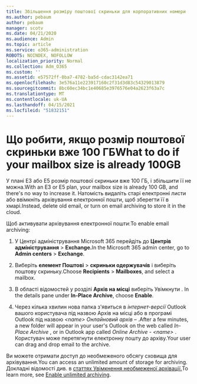 ```yaml
---
title: Збільшення розміру поштової скриньки для корпоративних номери
ms.author: pebaum
author: pebaum
manager: scotv
ms.date: 04/21/2020
ms.audience: Admin
ms.topic: article
ms.service: o365-administration
ROBOTS: NOINDEX, NOFOLLOW
localization_priority: Normal
ms.collection: Adm_O365
ms.custom: ''
ms.assetid: e57572ff-0ba7-4782-ba5d-cdac3142ea71
ms.openlocfilehash: 3e576a11e223917160c2f31d3d83c54329013879
ms.sourcegitcommit: 8bc60ec34bc1e40685e3976576e04a2623f63a7c
ms.translationtype: MT
ms.contentlocale: uk-UA
ms.lasthandoff: 04/15/2021
ms.locfileid: "51832151"
---
```

# <a name="what-to-do-if-your-mailbox-size-is-already-100gb"></a><span data-ttu-id="27312-102">Що робити, якщо розмір поштової скриньки вже 100 ГБ</span><span class="sxs-lookup"><span data-stu-id="27312-102">What to do if your mailbox size is already 100GB</span></span>

<span data-ttu-id="27312-103">У плані E3 або E5 розмір поштової скриньки вже 100 ГБ, і збільшити її не можна.</span><span class="sxs-lookup"><span data-stu-id="27312-103">With an E3 or E5 plan, your mailbox size is already 100 GB, and there's no way to increase it.</span></span> <span data-ttu-id="27312-104">Натомість видаліть старі електронні листи або ввімкніть архівування електронної пошти, щоб зберегти її в хмарі.</span><span class="sxs-lookup"><span data-stu-id="27312-104">Instead, delete old email, or turn on email archiving to store it in the cloud.</span></span> 
  
<span data-ttu-id="27312-105">Щоб активувати архівування електронної пошти:</span><span class="sxs-lookup"><span data-stu-id="27312-105">To enable email archiving:</span></span>
  
1. <span data-ttu-id="27312-106">У Центрі адміністрування Microsoft 365 перейдіть до **Центрів адміністрування** \> **Exchange.**</span><span class="sxs-lookup"><span data-stu-id="27312-106">In the Microsoft 365 admin center, go to **Admin centers** \> **Exchange**.</span></span> 
    
2. <span data-ttu-id="27312-107">Виберіть **елемент Поштові** \> **скриньки одержувачів** і виберіть поштову скриньку.</span><span class="sxs-lookup"><span data-stu-id="27312-107">Choose **Recipients** \> **Mailboxes**, and select a mailbox.</span></span> 
    
3. <span data-ttu-id="27312-108">В області відомостей у розділі **Архів на місці** виберіть Увімкнути . </span><span class="sxs-lookup"><span data-stu-id="27312-108">In the details pane under **In-Place Archive**, choose **Enable**.</span></span> 
    
4. <span data-ttu-id="27312-109">Через кілька хвилин нова папка з'явиться в *інтернет-версії* Outlook вашого користувача під назвою Архів на місці або в програмі Outlook під назвою *\<name\> Онлайновий архів –* .</span><span class="sxs-lookup"><span data-stu-id="27312-109">After a few minutes, a new folder will appear in your user's Outlook on the web called  *In-Place Archive*  , or in Outlook app called  *Online Archive - \<name\>*  .</span></span> <span data-ttu-id="27312-110">Користувач може перетягнути електронну пошту до архіву.</span><span class="sxs-lookup"><span data-stu-id="27312-110">Your user can drag and drop email to the archive.</span></span> 
    
<span data-ttu-id="27312-111">Ви можете отримати доступ до необмеженого обсягу сховища для архівування.</span><span class="sxs-lookup"><span data-stu-id="27312-111">You can access an unlimited amount of storage for archiving.</span></span> <span data-ttu-id="27312-112">Докладні відомості див. в [статтях Увімкнення необмеженої архівації.](https://docs.microsoft.com/microsoft-365/compliance/enable-unlimited-archiving)</span><span class="sxs-lookup"><span data-stu-id="27312-112">To learn more, see [Enable unlimited archiving](https://docs.microsoft.com/microsoft-365/compliance/enable-unlimited-archiving).</span></span>
  

